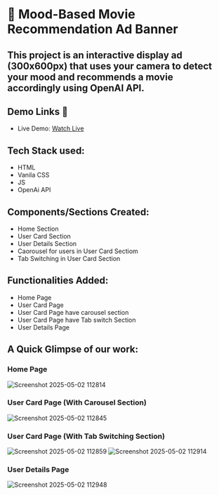 # 🎥 Mood-Based Movie Recommendation Ad Banner

## This project is an interactive display ad (300x600px) that uses your camera to detect your mood and recommends a movie accordingly using OpenAI API.

## Demo Links 🚀
- Live Demo: [Watch Live](https://trexo-iota.vercel.app/)

## Tech Stack used:
- HTML
- Vanila CSS
- JS
- OpenAi API

## Components/Sections Created:
- Home Section
- User Card Section
- User Details Section
- Caorousel for users in User Card Sectiom
- Tab Switching in User Card Section

## Functionalities Added:
- Home Page
- User Card Page
- User Card Page have carousel section
- User Card Page have Tab switch Section
- User Details Page

## A Quick Glimpse of our work:
### Home Page
![Screenshot 2025-05-02 112814](https://github.com/user-attachments/assets/771c707c-41fd-4fcf-bfb8-eb9bb0c51728)

### User Card Page (With Carousel Section)
![Screenshot 2025-05-02 112845](https://github.com/user-attachments/assets/18e08240-ceb5-48a1-aa01-a013cbe5acfc)

### User Card Page (With Tab Switching Section)
![Screenshot 2025-05-02 112859](https://github.com/user-attachments/assets/68e889da-7b68-42a9-8101-4fee8ac162bc)
![Screenshot 2025-05-02 112914](https://github.com/user-attachments/assets/d8c50817-a27c-436f-95be-0103ec907b6f)

### User Details Page
![Screenshot 2025-05-02 112948](https://github.com/user-attachments/assets/2c0a697f-7b48-48a8-9940-897a25523523)
